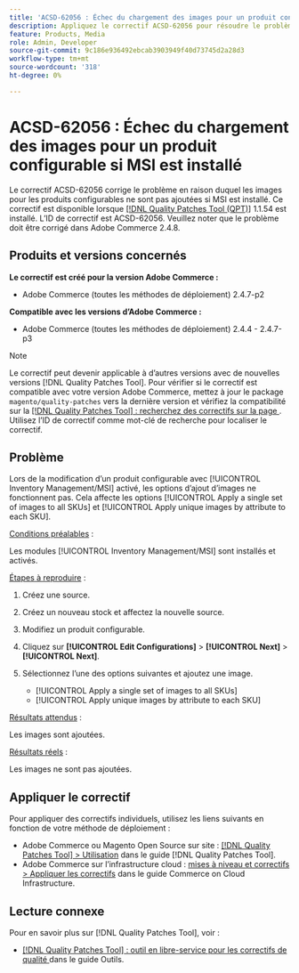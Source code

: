 ```yaml
---
title: 'ACSD-62056 : Échec du chargement des images pour un produit configurable si MSI est installé'
description: Appliquez le correctif ACSD-62056 pour résoudre le problème Adobe Commerce en raison duquel les images pour les produits configurables ne sont pas ajoutées si MSI est installé.
feature: Products, Media
role: Admin, Developer
source-git-commit: 9c186e936492ebcab3903949f40d73745d2a28d3
workflow-type: tm+mt
source-wordcount: '318'
ht-degree: 0%

---
```


# ACSD-62056 : Échec du chargement des images pour un produit configurable si MSI est installé

Le correctif ACSD-62056 corrige le problème en raison duquel les images pour les produits configurables ne sont pas ajoutées si MSI est installé. Ce correctif est disponible lorsque [[!DNL Quality Patches Tool (QPT)]](/help/tools/quality-patches-tool/quality-patches-tool-to-self-serve-quality-patches.md) 1.1.54 est installé. L’ID de correctif est ACSD-62056. Veuillez noter que le problème doit être corrigé dans Adobe Commerce 2.4.8.

## Produits et versions concernés

**Le correctif est créé pour la version Adobe Commerce :**

* Adobe Commerce (toutes les méthodes de déploiement) 2.4.7-p2

**Compatible avec les versions d’Adobe Commerce :**

* Adobe Commerce (toutes les méthodes de déploiement) 2.4.4 - 2.4.7-p3

>[!NOTE]
>
>Le correctif peut devenir applicable à d’autres versions avec de nouvelles versions [!DNL Quality Patches Tool]. Pour vérifier si le correctif est compatible avec votre version Adobe Commerce, mettez à jour le package `magento/quality-patches` vers la dernière version et vérifiez la compatibilité sur la [[!DNL Quality Patches Tool] : recherchez des correctifs sur la page ](https://experienceleague.adobe.com/tools/commerce-quality-patches/index.html?lang=fr). Utilisez l’ID de correctif comme mot-clé de recherche pour localiser le correctif.

## Problème

Lors de la modification d’un produit configurable avec [!UICONTROL Inventory Management/MSI] activé, les options d’ajout d’images ne fonctionnent pas. Cela affecte les options [!UICONTROL Apply a single set of images to all SKUs] et [!UICONTROL Apply unique images by attribute to each SKU].

<u>Conditions préalables</u> :

Les modules [!UICONTROL Inventory Management/MSI] sont installés et activés.

<u>Étapes à reproduire</u> :

1. Créez une source.
1. Créez un nouveau stock et affectez la nouvelle source.
1. Modifiez un produit configurable.
1. Cliquez sur **[!UICONTROL Edit Configurations]** > **[!UICONTROL Next]** > **[!UICONTROL Next]**.
1. Sélectionnez l’une des options suivantes et ajoutez une image.

   * [!UICONTROL Apply a single set of images to all SKUs]
   * [!UICONTROL Apply unique images by attribute to each SKU]

<u>Résultats attendus</u> :

Les images sont ajoutées.

<u>Résultats réels</u> :

Les images ne sont pas ajoutées.

## Appliquer le correctif

Pour appliquer des correctifs individuels, utilisez les liens suivants en fonction de votre méthode de déploiement :

* Adobe Commerce ou Magento Open Source sur site : [[!DNL Quality Patches Tool] > Utilisation](/help/tools/quality-patches-tool/usage.md) dans le guide [!DNL Quality Patches Tool].
* Adobe Commerce sur l’infrastructure cloud : [mises à niveau et correctifs > Appliquer les correctifs](https://experienceleague.adobe.com/docs/commerce-cloud-service/user-guide/develop/upgrade/apply-patches.html?lang=fr) dans le guide Commerce on Cloud Infrastructure.

## Lecture connexe

Pour en savoir plus sur [!DNL Quality Patches Tool], voir :

* [[!DNL Quality Patches Tool] : outil en libre-service pour les correctifs de qualité ](/help/tools/quality-patches-tool/quality-patches-tool-to-self-serve-quality-patches.md) dans le guide Outils.
